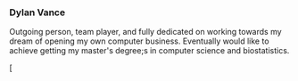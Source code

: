 ### Dylan Vance

Outgoing person, team player, and fully dedicated on working towards my dream of opening my own computer business. Eventually would like to achieve getting my master's degree;s in computer science and biostatistics.

[
